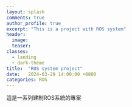 ```yaml
---
layout: splash
comments: true
author_profile: true
excerpt: "This is a project with ROS system"
header:
  image:
  teaser:
classes:
  - landing
  - dark-theme
title:  "ROS system project"
date:   2024-03-29 14:00:00 +0800
categories: ROS
---
```


這是一系列建制ROS系統的專案
